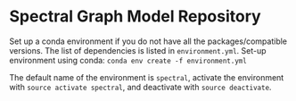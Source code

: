 # Spectral Graph Model Repository

Set up a conda environment if you do not have all the packages/compatible versions.
The list of dependencies is listed in `environment.yml`. Set-up environment using conda: 
`conda env create -f environment.yml`

The default name of the environment is `spectral`, activate the environment with `source activate spectral`, and deactivate with `source deactivate`.


